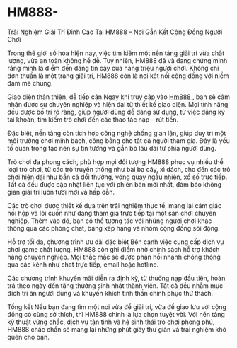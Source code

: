 # HM888-
Trải Nghiệm Giải Trí Đỉnh Cao Tại HM888 – Nơi Gắn Kết Cộng Đồng Người Chơi

Trong thế giới số hóa hiện nay, việc tìm kiếm một nền tảng giải trí vừa chất lượng, vừa an toàn không hề dễ. Tuy nhiên, HM888 đã và đang chứng minh rằng mình là điểm đến đáng tin cậy của hàng triệu người chơi. Không chỉ đơn thuần là một trang giải trí, HM888 còn là nơi kết nối cộng đồng với niềm đam mê chung.

Giao diện thân thiện, dễ tiếp cận
Ngay khi truy cập vào <a href=https://hm888-online.com> Hm888 </a>, bạn sẽ cảm nhận được sự chuyên nghiệp và hiện đại từ thiết kế giao diện. Mọi tính năng đều được bố trí rõ ràng, giúp người dùng dễ dàng sử dụng, từ việc đăng ký tài khoản, tìm kiếm trò chơi đến các thao tác nạp – rút tiền.

Đặc biệt, nền tảng còn tích hợp công nghệ chống gian lận, giúp duy trì một môi trường chơi minh bạch, công bằng cho tất cả người tham gia. Đây là yếu tố quan trọng tạo nên sự tin tưởng và gắn bó lâu dài từ phía người dùng.

Trò chơi đa phong cách, phù hợp mọi đối tượng
HM888 phục vụ nhiều thể loại trò chơi, từ các trò truyền thống như bài ba cây, xì dách, cho đến các trò chơi hiện đại như bắn cá đổi thưởng, vòng quay ngẫu nhiên, xổ số trực tiếp. Tất cả đều được cập nhật liên tục với phiên bản mới nhất, đảm bảo không gian giải trí luôn tươi mới và hấp dẫn.

Các trò chơi được thiết kế dựa trên trải nghiệm thực tế, mang lại cảm giác hồi hộp và lôi cuốn như đang tham gia trực tiếp tại một sàn chơi chuyên nghiệp. Thêm vào đó, bạn có thể tương tác với những người chơi khác thông qua các phòng chat, bảng xếp hạng và nhóm cộng đồng sôi động.

Hỗ trợ tối đa, chương trình ưu đãi đặc biệt
Bên cạnh việc cung cấp dịch vụ chơi game chất lượng, HM888 còn ghi điểm nhờ chính sách hỗ trợ khách hàng chuyên nghiệp. Mọi thắc mắc sẽ được phản hồi nhanh chóng thông qua các kênh như chat trực tiếp, email hoặc hotline.

Các chương trình khuyến mãi diễn ra định kỳ, từ thưởng nạp đầu tiên, hoàn trả theo ngày đến tặng thưởng sinh nhật thành viên. Tất cả đều nhằm mục đích tri ân người dùng và khuyến khích tinh thần chinh phục thử thách.

Tổng kết
Nếu bạn đang tìm một nơi vừa để giải trí, vừa để giao lưu với cộng đồng có cùng sở thích, thì HM888 chính là lựa chọn tuyệt vời. Với nền tảng kỹ thuật vững chắc, dịch vụ tận tình và hệ sinh thái trò chơi phong phú, HM888 chắc chắn sẽ mang lại những phút giây thư giãn và trải nghiệm khó quên cho bạn.

